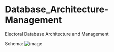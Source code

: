 # Database_Architecture-Management
Electoral Database Architecture and Management

Schema:
![image](https://github.com/adduriAishwarya/Database_Architecture-Management/assets/114749497/3632c5ae-f1fd-4d34-81c8-6f602e38f0e5)

